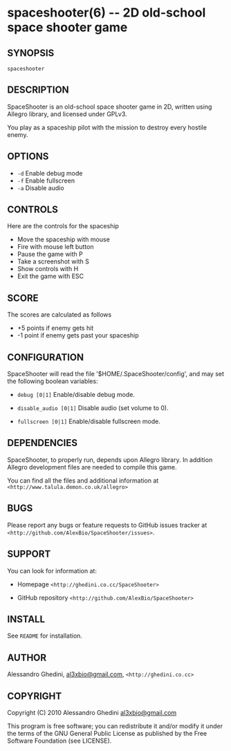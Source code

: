 spaceshooter(6) -- 2D old-school space shooter game
===================================================

## SYNOPSIS

`spaceshooter`

## DESCRIPTION

SpaceShooter is an old-school space shooter game in 2D, written using
Allegro library, and licensed under GPLv3.

You play as a spaceship pilot with the mission to destroy every hostile enemy.

## OPTIONS

  * `-d`
    Enable debug mode
  * `-f`
    Enable fullscreen
  * `-a`
    Disable audio

## CONTROLS

Here are the controls for the spaceship

  * Move the spaceship with mouse
  * Fire with mouse left button
  * Pause the game with P
  * Take a screenshot with S
  * Show controls with H
  * Exit the game with ESC

## SCORE

The scores are calculated as follows

  * +5 points if enemy gets hit
  * -1 point if enemy gets past your spaceship

## CONFIGURATION

SpaceShooter will read the file  '$HOME/.SpaceShooter/config',
and may set the following boolean variables:

  * `debug [0|1]`
    Enable/disable debug mode.

  * `disable_audio [0|1]`
    Disable audio (set volume to 0).

  * `fullscreen [0|1]`
    Enable/disable fullscreen mode.

## DEPENDENCIES

SpaceShooter, to properly run, depends upon Allegro library. In addition
Allegro development files are needed to compile this game.

You can find all the files and additional information at
`<http://www.talula.demon.co.uk/allegro>`

## BUGS

Please report any bugs or feature requests to GitHub issues tracker at
`<http://github.com/AlexBio/SpaceShooter/issues>`.

## SUPPORT

You can look for information at:

  * Homepage
    `<http://ghedini.co.cc/SpaceShooter>`

  * GitHub repository
    `<http://github.com/AlexBio/SpaceShooter>`

## INSTALL

See `README` for installation.

## AUTHOR

Alessandro Ghedini, <al3xbio@gmail.com>, `<http://ghedini.co.cc>`

## COPYRIGHT

Copyright (C) 2010 Alessandro Ghedini <al3xbio@gmail.com>

This program is free software; you can redistribute it and/or modify it
under the terms of the GNU General Public License as published
by the Free Software Foundation (see LICENSE).
